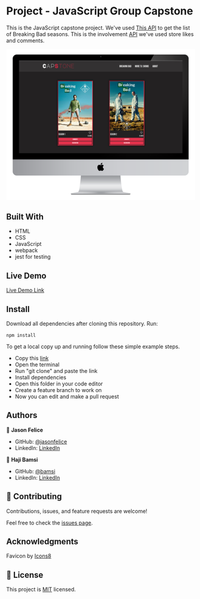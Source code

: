 # Project - JavaScript Group Capstone
This is the JavaScript capstone project. We've used [This API](https://api.tvmaze.com/shows/169/seasons) to get the list of Breaking Bad seasons. This is the involvement [API](https://www.notion.so/Involvement-API-869e60b5ad104603aa6db59e08150270) we've used store likes and comments.

![Preview](preview/desktop.png)

## Built With

- HTML
- CSS
- JavaScript
- webpack
- jest for testing

## Live Demo
[Live Demo Link](https://jasonfelice.github.io/Group-Capstone/)

## Install

Download all dependencies after cloning this repository. Run:
```
npm install
```

To get a local copy up and running follow these simple example steps.
- Copy this [link](https://github.com/jasonfelice/Group-Capstone)
- Open the terminal
- Run "git clone" and paste the link
- Install dependencies 
- Open this folder in your code editor
- Create a feature branch to work on
- Now you can edit and make a pull request

## Authors

👤 **Jason Felice**

- GitHub: [@jasonfelice](https://github.com/jasonfelice)
- LinkedIn: [LinkedIn](https://www.linkedin.com/in/jason-felice-11a5a622b/)


👤 **Haji Bamsi**

- GitHub: [@bamsi](https://github.com/bamsi)
- LinkedIn: [LinkedIn](https://www.linkedin.com/in/haji-bamsi-17327726/)

## 🤝 Contributing

Contributions, issues, and feature requests are welcome!

Feel free to check the [issues page](../../issues/).

## Acknowledgments
Favicon by [Icons8](https://icons8.com/icon/57214/tv-show)

## 📝 License

This project is [MIT](./MIT.md) licensed.